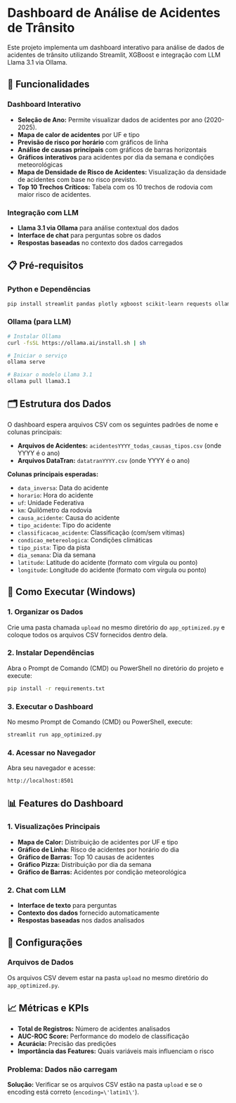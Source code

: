 # Dashboard de Análise de Acidentes de Trânsito

Este projeto implementa um dashboard interativo para análise de dados de acidentes de trânsito utilizando Streamlit, XGBoost e integração com LLM Llama 3.1 via Ollama.

## 🚀 Funcionalidades

### Dashboard Interativo
- **Seleção de Ano:** Permite visualizar dados de acidentes por ano (2020-2025).
- **Mapa de calor de acidentes** por UF e tipo
- **Previsão de risco por horário** com gráficos de linha
- **Análise de causas principais** com gráficos de barras horizontais
- **Gráficos interativos** para acidentes por dia da semana e condições meteorológicas
- **Mapa de Densidade de Risco de Acidentes:** Visualização da densidade de acidentes com base no risco previsto.
- **Top 10 Trechos Críticos:** Tabela com os 10 trechos de rodovia com maior risco de acidentes.

### Integração com LLM
- **Llama 3.1 via Ollama** para análise contextual dos dados
- **Interface de chat** para perguntas sobre os dados
- **Respostas baseadas** no contexto dos dados carregados

## 📋 Pré-requisitos

### Python e Dependências
```bash
pip install streamlit pandas plotly xgboost scikit-learn requests ollama numpy matplotlib seaborn tqdm jupyter IPython pathlib bcrypt python-dotenv uvicorn starlette itsdangerous authlib
```

### Ollama (para LLM)
```bash
# Instalar Ollama
curl -fsSL https://ollama.ai/install.sh | sh

# Iniciar o serviço
ollama serve

# Baixar o modelo Llama 3.1
ollama pull llama3.1
```

## 🗂️ Estrutura dos Dados

O dashboard espera arquivos CSV com os seguintes padrões de nome e colunas principais:

- **Arquivos de Acidentes:** `acidentesYYYY_todas_causas_tipos.csv` (onde YYYY é o ano)
- **Arquivos DataTran:** `datatranYYYY.csv` (onde YYYY é o ano)

**Colunas principais esperadas:**
- `data_inversa`: Data do acidente
- `horario`: Hora do acidente
- `uf`: Unidade Federativa
- `km`: Quilômetro da rodovia
- `causa_acidente`: Causa do acidente
- `tipo_acidente`: Tipo do acidente
- `classificacao_acidente`: Classificação (com/sem vítimas)
- `condicao_metereologica`: Condições climáticas
- `tipo_pista`: Tipo da pista
- `dia_semana`: Dia da semana
- `latitude`: Latitude do acidente (formato com vírgula ou ponto)
- `longitude`: Longitude do acidente (formato com vírgula ou ponto)

## 🚀 Como Executar (Windows)

### 1. Organizar os Dados
Crie uma pasta chamada `upload` no mesmo diretório do `app_optimized.py` e coloque todos os arquivos CSV fornecidos dentro dela.

### 2. Instalar Dependências
Abra o Prompt de Comando (CMD) ou PowerShell no diretório do projeto e execute:
```cmd
pip install -r requirements.txt
```

### 3. Executar o Dashboard
No mesmo Prompt de Comando (CMD) ou PowerShell, execute:
```cmd
streamlit run app_optimized.py 
```

### 4. Acessar no Navegador
Abra seu navegador e acesse:
```
http://localhost:8501
```

## 📊 Features do Dashboard

### 1. Visualizações Principais
- **Mapa de Calor:** Distribuição de acidentes por UF e tipo
- **Gráfico de Linha:** Risco de acidentes por horário do dia
- **Gráfico de Barras:** Top 10 causas de acidentes
- **Gráfico Pizza:** Distribuição por dia da semana
- **Gráfico de Barras:** Acidentes por condição meteorológica

### 2. Chat com LLM
- **Interface de texto** para perguntas
- **Contexto dos dados** fornecido automaticamente
- **Respostas baseadas** nos dados analisados

## 🔧 Configurações

### Arquivos de Dados
Os arquivos CSV devem estar na pasta `upload` no mesmo diretório do `app_optimized.py`.

## 📈 Métricas e KPIs

- **Total de Registros:** Número de acidentes analisados
- **AUC-ROC Score:** Performance do modelo de classificação
- **Acurácia:** Precisão das predições
- **Importância das Features:** Quais variáveis mais influenciam o risco

### Problema: Dados não carregam
**Solução:** Verificar se os arquivos CSV estão na pasta `upload` e se o encoding está correto (`encoding=\'latin1\'`).
